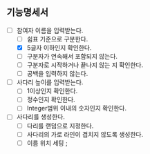 ## 기능명세서
- [ ] 참여자 이름을 입력받는다.
  - [ ] 쉼표 기준으로 구분한다.
  - [x] 5글자 이하인지 확인한다.
  - [ ] 구분자가 연속해서 포함되지 않는다.
  - [ ] 구분자로 시작하거나 끝나지 않는 지 확인한다.
  - [ ] 공백을 입력하지 않는다.
- [ ] 사다리 높이를 입력받는다.
  - [ ] 1이상인지 확인한다.
  - [ ] 정수인지 확인한다.
  - [ ] Integer범위 이내의 숫자인지 확인한다.
- [ ] 사다리를 생성한다.
  - [ ] 다리를 랜덤으로 지정한다.
  - [ ] 사다리의 가로 라인이 겹치지 않도록 생성한다.
  - [ ] 이름 위치 세팅
;
